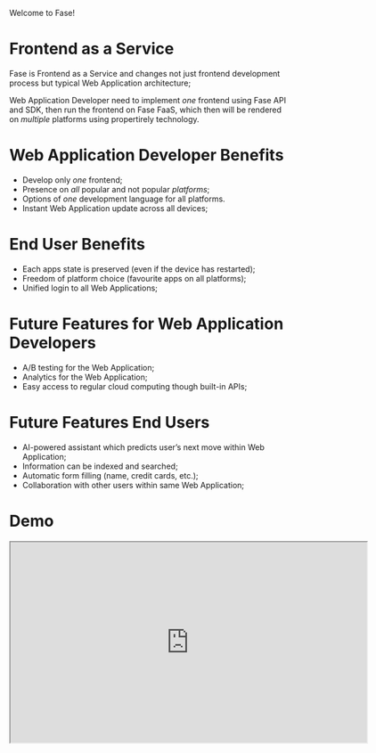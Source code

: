 Welcome to Fase!

# Frontend as a Service

Fase is Frontend as a Service and changes not just frontend development process but typical Web Application
architecture;

Web Application Developer need to implement _one_ frontend using Fase API and SDK, then run the frontend on Fase FaaS,
which then will be rendered on _multiple_ platforms using propertirely technology.

# Web Application Developer Benefits

  * Develop only _one_ frontend;
  * Presence on _all_ popular and not popular _platforms_;
  * Options of _one_ development language for all platforms.
  * Instant Web Application update across all devices;

# End User Benefits

  * Each apps state is preserved (even if the device has restarted);
  * Freedom of platform choice (favourite apps on all platforms);
  * Unified login to all Web Applications;

# Future Features for Web Application Developers

  * A/B testing for the Web Application;
  * Analytics for the Web Application;
  * Easy access to regular cloud computing though built-in APIs;

# Future Features End Users

  * AI-powered assistant which predicts user’s next move within Web Application;
  * Information can be indexed and searched;
  * Automatic form filling (name, credit cards, etc.);
  * Collaboration with other users within same Web Application;

# Demo

<iframe src="https://www.youtube.com/embed/lidLeRoMqNQ" width="640" height="360" allowfullscreen="allowfullscreen"></iframe>
